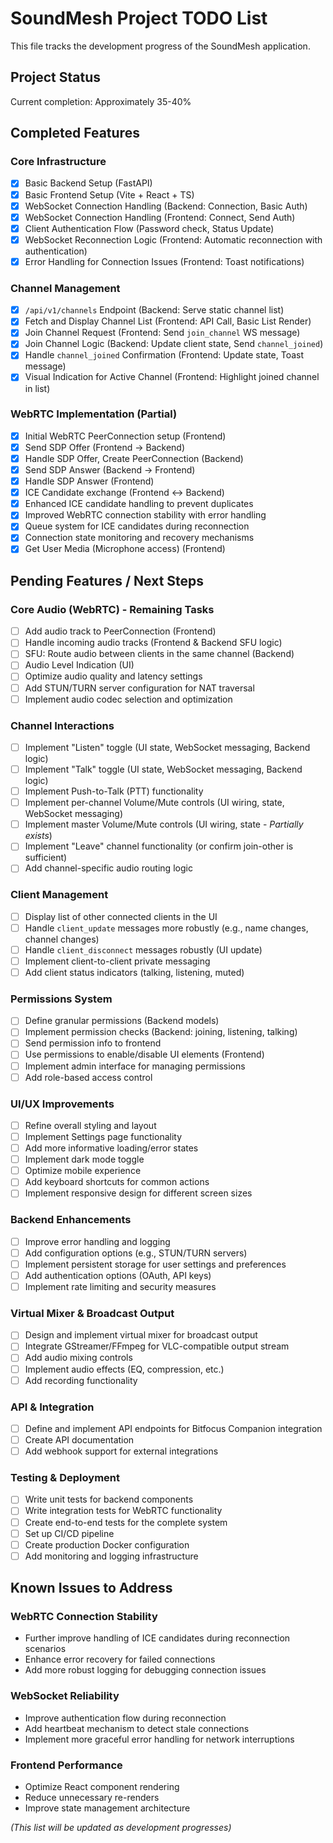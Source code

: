 # SoundMesh Project TODO List

This file tracks the development progress of the SoundMesh application.

## Project Status

Current completion: Approximately 35-40%

## Completed Features

### Core Infrastructure
- [x] Basic Backend Setup (FastAPI)
- [x] Basic Frontend Setup (Vite + React + TS)
- [x] WebSocket Connection Handling (Backend: Connection, Basic Auth)
- [x] WebSocket Connection Handling (Frontend: Connect, Send Auth)
- [x] Client Authentication Flow (Password check, Status Update)
- [x] WebSocket Reconnection Logic (Frontend: Automatic reconnection with authentication)
- [x] Error Handling for Connection Issues (Frontend: Toast notifications)

### Channel Management
- [x] `/api/v1/channels` Endpoint (Backend: Serve static channel list)
- [x] Fetch and Display Channel List (Frontend: API Call, Basic List Render)
- [x] Join Channel Request (Frontend: Send `join_channel` WS message)
- [x] Join Channel Logic (Backend: Update client state, Send `channel_joined`)
- [x] Handle `channel_joined` Confirmation (Frontend: Update state, Toast message)
- [x] Visual Indication for Active Channel (Frontend: Highlight joined channel in list)

### WebRTC Implementation (Partial)
- [x] Initial WebRTC PeerConnection setup (Frontend)
- [x] Send SDP Offer (Frontend -> Backend)
- [x] Handle SDP Offer, Create PeerConnection (Backend)
- [x] Send SDP Answer (Backend -> Frontend)
- [x] Handle SDP Answer (Frontend)
- [x] ICE Candidate exchange (Frontend <-> Backend)
- [x] Enhanced ICE candidate handling to prevent duplicates
- [x] Improved WebRTC connection stability with error handling
- [x] Queue system for ICE candidates during reconnection
- [x] Connection state monitoring and recovery mechanisms
- [x] Get User Media (Microphone access) (Frontend)

## Pending Features / Next Steps

### Core Audio (WebRTC) - Remaining Tasks
- [ ] Add audio track to PeerConnection (Frontend)
- [ ] Handle incoming audio tracks (Frontend & Backend SFU logic)
- [ ] SFU: Route audio between clients in the same channel (Backend)
- [ ] Audio Level Indication (UI)
- [ ] Optimize audio quality and latency settings
- [ ] Add STUN/TURN server configuration for NAT traversal
- [ ] Implement audio codec selection and optimization

### Channel Interactions
- [ ] Implement "Listen" toggle (UI state, WebSocket messaging, Backend logic)
- [ ] Implement "Talk" toggle (UI state, WebSocket messaging, Backend logic)
- [ ] Implement Push-to-Talk (PTT) functionality
- [ ] Implement per-channel Volume/Mute controls (UI wiring, state, WebSocket messaging)
- [ ] Implement master Volume/Mute controls (UI wiring, state - *Partially exists*)
- [ ] Implement "Leave" channel functionality (or confirm join-other is sufficient)
- [ ] Add channel-specific audio routing logic

### Client Management
- [ ] Display list of other connected clients in the UI
- [ ] Handle `client_update` messages more robustly (e.g., name changes, channel changes)
- [ ] Handle `client_disconnect` messages robustly (UI update)
- [ ] Implement client-to-client private messaging
- [ ] Add client status indicators (talking, listening, muted)

### Permissions System
- [ ] Define granular permissions (Backend models)
- [ ] Implement permission checks (Backend: joining, listening, talking)
- [ ] Send permission info to frontend
- [ ] Use permissions to enable/disable UI elements (Frontend)
- [ ] Implement admin interface for managing permissions
- [ ] Add role-based access control

### UI/UX Improvements
- [ ] Refine overall styling and layout
- [ ] Implement Settings page functionality
- [ ] Add more informative loading/error states
- [ ] Implement dark mode toggle
- [ ] Optimize mobile experience
- [ ] Add keyboard shortcuts for common actions
- [ ] Implement responsive design for different screen sizes

### Backend Enhancements
- [ ] Improve error handling and logging
- [ ] Add configuration options (e.g., STUN/TURN servers)
- [ ] Implement persistent storage for user settings and preferences
- [ ] Add authentication options (OAuth, API keys)
- [ ] Implement rate limiting and security measures

### Virtual Mixer & Broadcast Output
- [ ] Design and implement virtual mixer for broadcast output
- [ ] Integrate GStreamer/FFmpeg for VLC-compatible output stream
- [ ] Add audio mixing controls
- [ ] Implement audio effects (EQ, compression, etc.)
- [ ] Add recording functionality

### API & Integration
- [ ] Define and implement API endpoints for Bitfocus Companion integration
- [ ] Create API documentation
- [ ] Add webhook support for external integrations

### Testing & Deployment
- [ ] Write unit tests for backend components
- [ ] Write integration tests for WebRTC functionality
- [ ] Create end-to-end tests for the complete system
- [ ] Set up CI/CD pipeline
- [ ] Create production Docker configuration
- [ ] Add monitoring and logging infrastructure

## Known Issues to Address

### WebRTC Connection Stability
- Further improve handling of ICE candidates during reconnection scenarios
- Enhance error recovery for failed connections
- Add more robust logging for debugging connection issues

### WebSocket Reliability
- Improve authentication flow during reconnection
- Add heartbeat mechanism to detect stale connections
- Implement more graceful error handling for network interruptions

### Frontend Performance
- Optimize React component rendering
- Reduce unnecessary re-renders
- Improve state management architecture

*(This list will be updated as development progresses)*
